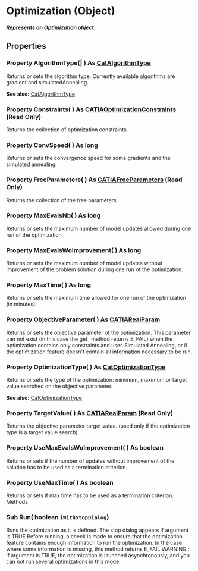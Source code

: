 # Optimization (Object)

**_Represents an Optimization object._**

## Properties

### Property **AlgorithmType**(| ) As [CatAlgorithmType](../KnowledgeInterfaces/enum_CatAlgorithmType_54838.md)

   Returns or sets the algorithm type. Currently available algorithms are gradient and simulatedAnnealing

**See also:**      [CatAlgorithmType](../KnowledgeInterfaces/enum_CatAlgorithmType_54838.md) 
### Property **Constraints**( ) As [CATIAOptimizationConstraints](../KnowledgeInterfaces/interface_OptimizationConstraints_116449.md) (Read Only)

   Returns the collection of optimization constraints.  
### Property **ConvSpeed**( ) As long

   Returns or sets the convergence speed for some gradients and the simulated annealing.  
### Property **FreeParameters**( ) As [CATIAFreeParameters](../KnowledgeInterfaces/interface_FreeParameters_42284.md) (Read Only)

   Returns the collection of the free parameters.  
### Property **MaxEvalsNb**( ) As long

   Returns or sets the maximum number of model updates allowed during one run of the optimization.  
### Property **MaxEvalsWoImprovement**( ) As long

   Returns or sets the maximum number of model updates without improvement of the problem solution during one run of the optimization.  
### Property **MaxTime**( ) As long

   Returns or sets the maximum time allowed for one run of the optimization (in minutes).  
### Property **ObjectiveParameter**( ) As [CATIARealParam](../KnowledgeInterfaces/interface_RealParam_17053.md)

   Returns or sets the objective parameter of the optimization. This parameter can not exist (in this case the get_ method returns E_FAIL) when the optimization contains only constraints and uses Simulated Annealing, or if the optimization feature doesn't contain all information necessary to be run.  
### Property **OptimizationType**( ) As [CatOptimizationType](../KnowledgeInterfaces/enum_CatOptimizationType_78349.md)

   Returns or sets the type of the optimization: minimum, maximum or target value searched on the objective parameter.

**See also:**      [CatOptimizationType](../KnowledgeInterfaces/enum_CatOptimizationType_78349.md) 
### Property **TargetValue**( ) As [CATIARealParam](../KnowledgeInterfaces/interface_RealParam_17053.md) (Read Only)

   Returns the objective parameter target value. (used only if the optimization type is a target value search)  
### Property **UseMaxEvalsWoImprovement**( ) As boolean

   Returns or sets if the number of updates without improvement of the solution has to be used as a termination criterion.  
### Property **UseMaxTime**( ) As boolean

   Returns or sets if max time has to be used as a termination criterion.  Methods

### Sub **Run**( boolean  `iWithStopDialog`)

   Runs the optimization as it is defined. The stop dialog appears if argument is TRUE
Before running, a check is made to ensure that the optimization feature contains enough information to run the optimization. In the case where some information is missing, this method returns E_FAIL
WARNING : if argument is TRUE, the optimization is launched asynchronously, and you can not run several optimizations in this mode.